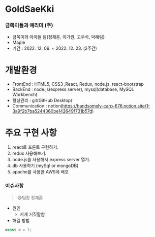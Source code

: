 # GoldSaeKki

### 금쪽이들과 예리미 (주)

- 금쪽이와 아이들 팀(정재훈, 이가원, 고우석, 박혜림)
- Maple
- 기간 : 2022. 12. 09. ~ 2022. 12. 23. (2주간)

# 개발환경

- FrontEnd : HTML5, CSS3 ,React, Redux, node.js, react-bootstrap
- BackEnd : node.js(express server), mysql(database, MySQL Workbench)
- 형상관리 : git(GitHub Desktop)
- Communication : notion(https://handsomely-carp-676.notion.site/1-3a9f2b7ba5244360be142649f731b57d)

# 주요 구현 사항

1. react로 프론트 구현하기.
2. redux 사용해보기.
3. node.js를 사용해서 express server 열기.
4. db 사용하기 (mySql or mongoDB)
5. apache를 사용한 AWS에 배포

### 이슈사항

> :smile:팀장 정재훈

- 원인
  - 저게 거짓말함
- 해결 방법

```javascript
const a = 1;
```

<img src="">
